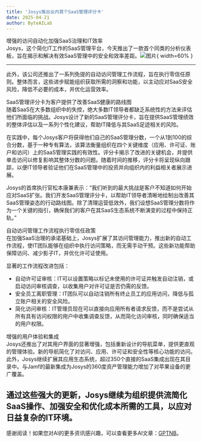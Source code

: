 ```yaml
---
title: 'Josys推出业内首个SaaS管理评分卡'
date: 2025-04-21
author: ByteAILab
---
```


增强的访问自动化加强SaaS治理和IT效率  
Josys，这个简化IT工作的SaaS管理平台，今天推出了一款首个同类的分析仪表板，旨在揭示和解决有效SaaS管理中的安全和效率差距。![图片](https://ai-techpark.com/wp-content/uploads/Josys-Introduces.jpg){ width=60% }

---
此外，该公司还推出了一系列免提的自动访问管理工作流程，旨在执行零信任原则。整体而言，这些进步赋能组织获取所需的洞察和功能，以主动应对SaaS安全风险，降低不必要的成本，并优化运营效率。  

SaaS管理评分卡为客户提供了改善SaaS健康的路线图  
随着SaaS在大多数组织中的失控，绝大多数IT领导者都缺乏系统性的方法来评估他们所面临的挑战。Josys设计了新的SaaS管理评分卡，旨在提供SaaS管理绩效的整体评估以及一系列个性化建议，帮助IT降低与其SaaS足迹相关的风险。  

在实践中，每个Josys客户将获得他们自己的SaaS管理分数，一个从1到100的综合分数，基于一种专有算法，该算法衡量组织在四个关键维度（应用、许可证、账户和访问）上的SaaS管理实践的有效性。评分卡揭示了改进的关键机会，并提供单击访问以修复影响其整体分数的问题。随着时间的推移，评分卡将呈现纵向跟踪，以便IT领导者验证他们在SaaS管理中的投资并向组织内的利益相关者展示进展。  

Josys的首席执行官松本康兼表示：“我们听到的最大挑战是客户不知道如何开始应对SaaS扩张。我们开发SaaS管理评分卡，以帮助IT领导者清晰地绘制出改善其SaaS管理姿态的行动路线图。除了清理运营低效外，我们设想SaaS管理分数将作为一个关键的指引，确保我们的客户在其SaaS生态系统不断演变的过程中保持正轨。”  

自动访问管理工作流程执行零信任政策  
在加强SaaS治理的承诺基础上，Josys扩展了其访问管理能力，推出新的自动工作流程，使IT团队能够在组织中执行访问策略，而无需手动干预。这些新功能帮助保障访问、减少影子IT，并优化许可证使用。  

显著的工作流程改进包括：  

- 自动许可证审核：IT可以设置策略以标记未使用的许可证并触发自动注销，或启动访问审核调查，以收集用户对许可证是否仍需的反馈。  
- 安全员工离职管理：IT团队可以自动注销所有终止员工的应用访问，降低与孤立账户相关的安全风险。  
- 简化访问审核：IT管理员现在可以直接向应用所有者请求反馈，而不是尝试从所有具有访问权限的用户中收集调查反馈，从而简化访问审核，同时确保适当的用户权限。  

增强的用户体验和集成  
Josys还推出了对其用户界面的显著增强，包括重新设计的导航菜单，提供更直观的管理体验。新的导航简化了对访问、应用、许可证和安全性等核心功能的访问。此外，Josys继续扩展其应用生态系统，超过350个直接的SaaS集成出现在其目录中。与Jamf的最新集成为Josys的360度资产管理能力增加了对苹果设备的更广覆盖。  

通过这些强大的更新，Josys继续为组织提供流简化SaaS操作、加强安全和优化成本所需的工具，以应对日益复杂的IT环境。
---
感谢阅读！如果您对AI的更多资讯感兴趣，可以查看更多AI文章：[GPTNB](https://gptnb.com)。